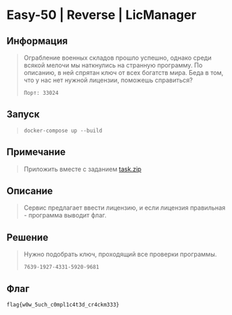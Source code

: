 # Easy-50 | Reverse | LicManager

## Информация

> Ограбление военных складов прошло успешно, однако среди всякой мелочи мы наткнулись на странную программу. По описанию, в ней спрятан ключ
> от всех богатств мира. Беда в том, что у нас нет нужной лицензии, поможешь справиться?
> 
> `Порт: 33024`


## Запуск

> `docker-compose up --build`

## Примечание

> Приложить вместе с заданием [task.zip](task.zip)

## Описание

> Сервис предлагает ввести лицензию, и если лицензия правильная - программа выводит флаг.


## Решение

> Нужно подобрать ключ, проходящий все проверки программы.
> 
> `7639-1927-4331-5920-9681`


## Флаг

`flag{w0w_5uch_c0mpl1c4t3d_cr4ckm333}`
